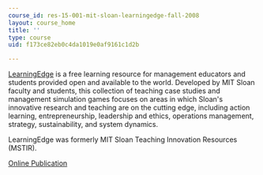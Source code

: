 ```yaml
---
course_id: res-15-001-mit-sloan-learningedge-fall-2008
layout: course_home
title: ''
type: course
uid: f173ce82eb0c4da1019e0af9161c1d2b

---
```

[LearningEdge](https://mitsloan.mit.edu/LearningEdge/) is a free learning resource for management educators and students provided open and available to the world. Developed by MIT Sloan faculty and students, this collection of teaching case studies and management simulation games focuses on areas in which Sloan's innovative research and teaching are on the cutting edge, including action learning, entrepreneurship, leadership and ethics, operations management, strategy, sustainability, and system dynamics.

LearningEdge was formerly MIT Sloan Teaching Innovation Resources (MSTIR).

[Online Publication](https://mitsloan.mit.edu/LearningEdge/)
